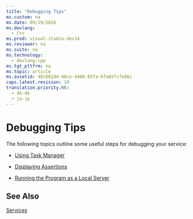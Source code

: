 ```yaml
---
title: "Debugging Tips"
ms.custom: na
ms.date: 09/19/2016
ms.devlang: 
  - C++
ms.prod: visual-studio-dev14
ms.reviewer: na
ms.suite: na
ms.technology: 
  - devlang-cpp
ms.tgt_pltfrm: na
ms.topic: article
ms.assetid: 48c60244-d0ce-4466-85fa-6fa65fcfe86c
caps.latest.revision: 10
translation.priority.ht: 
  - de-de
  - ja-jp
---
```

# Debugging Tips
The following topics outline some useful steps for debugging your service:  
  
-   [Using Task Manager](../vs140/Using-Task-Manager.md)  
  
-   [Displaying Assertions](../vs140/Displaying-Assertions.md)  
  
-   [Running the Program as a Local Server](../vs140/Running-the-Program-as-a-Local-Server.md)  
  
## See Also  
 [Services](../vs140/ATL-Services.md)